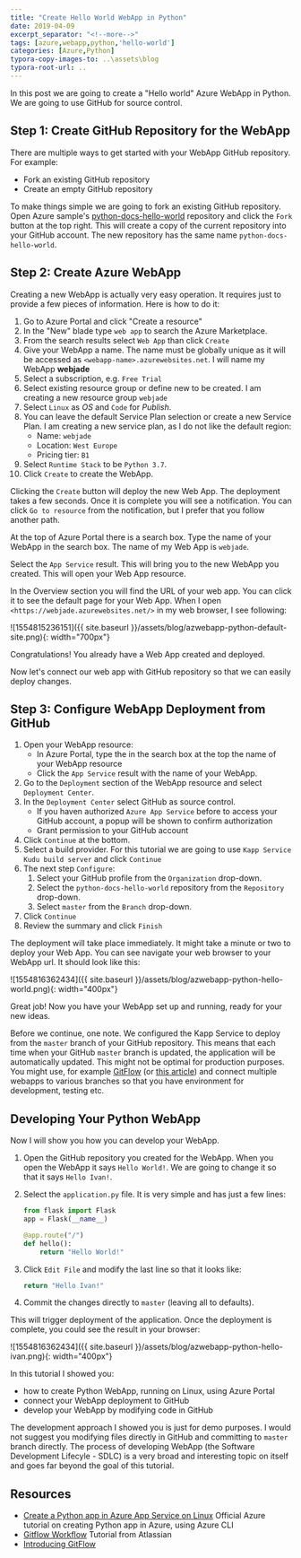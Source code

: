 ```yaml
---
title: "Create Hello World WebApp in Python"
date: 2019-04-09
excerpt_separator: "<!--more-->"
tags: [azure,webapp,python,'hello-world']
categories: [Azure,Python]
typora-copy-images-to: ..\assets\blog
typora-root-url: ..
---
```


In this post we are going to create a "Hello world" Azure WebApp in Python. We are going to use GitHub for source control.

<!--more-->

## Step 1: Create GitHub Repository for the WebApp

There are multiple ways to get started with your WebApp GitHub repository. For example:

* Fork an existing GitHub repository
* Create an empty GitHub repository

To  make things simple we are going to fork an existing GitHub repository. Open Azure sample's [python-docs-hello-world](https://github.com/Azure-Samples/python-docs-hello-world) repository and click the `Fork` button at the top right. This will create a copy of the current repository into your GitHub account. The new repository has the same name `python-docs-hello-world`.

## Step 2: Create Azure WebApp

Creating a new WebApp is actually very easy operation. It requires just to provide a few pieces of information. Here is how to do it: 

1. Go to Azure Portal and click "Create a resource"
2. In the "New" blade type `web app` to search the Azure Marketplace.
3. From the search results select `Web App` than click `Create`
4. Give your WebApp a name. The name must be globally unique as it will be accessed as `<webapp-name>.azurewebsites.net`. I will name my WebApp **webjade**
5. Select a subscription, e.g. `Free Trial`
6. Select existing resource group or define new to be created. I am creating a new resource group `webjade`
7. Select `Linux` as *OS* and `Code` for *Publish*.
8. You can leave the default Service Plan selection or create a new Service Plan. I am creating a new service plan, as I do not like the default region:
   * Name: `webjade`
   * Location: `West Europe`
   * Pricing tier: `B1`
9. Select `Runtime Stack` to be `Python 3.7`.
10. Click `Create` to create the WebApp.

Clicking the `Create` button will deploy the new Web App. The deployment takes a few seconds. Once it is complete you will see a notification. You can click `Go to resource`  from the notification, but I prefer that you follow another path.

At the top of Azure Portal there is a search box. Type the name of your WebApp in the search box. The name of my Web App is `webjade`. 

Select the `App Service` result. This will bring you to the new WebApp you created. This will open your Web App resource.

In the Overview section you will find the URL of your web app. You can click it to see the default page for your Web App. When I open `<https://webjade.azurewebsites.net/>` in my web browser, I see following:

![1554815236151]({{ site.baseurl }}/assets/blog/azwebapp-python-default-site.png){: width="700px"}

Congratulations! You already have a Web App created and deployed. 

Now let's connect our web app with GitHub repository so that we can easily deploy changes.

## Step 3: Configure WebApp Deployment from GitHub

1. Open your WebApp resource:
   * In Azure Portal, type the in the search box at the top the name of your WebApp resource
   * Click the `App Service`  result with the name of your WebApp.
2. Go to the `Deployment` section of the WebApp resource and select `Deployment Center`.
3. In the `Deployment Center` select GitHub as source control.
   * If you haven authorized `Azure App Service` before to access your GitHub account, a popup will be shown to confirm authorization
   * Grant permission to your GitHub account
4. Click `Continue` at the bottom.
5. Select a build provider. For this tutorial we are going to use `Kapp Service Kudu build server` and click `Continue`
6. The next step `Configure`:
   1. Select your GitHub profile from the `Organization` drop-down.
   2. Select the `python-docs-hello-world` repository from the `Repository` drop-down.
   3. Select `master` from the `Branch` drop-down.
7. Click `Continue`
8. Review the summary and click `Finish`

The deployment will take place immediately. It might take a minute or two to deploy your Web App. You can see navigate your web browser to your WebApp url. It should look like this:

![1554816362434]({{ site.baseurl }}/assets/blog/azwebapp-python-hello-world.png){: width="400px"}

Great job! Now you have your WebApp set up and running, ready for your new ideas.

Before we continue, one note. We configured the Kapp Service to deploy from the `master` branch of your GitHub repository. This means that each time when your GitHub `master` branch is updated, the application will be automatically updated. This might not be optimal for production purposes. You might use, for example [GitFlow](https://www.atlassian.com/git/tutorials/comparing-workflows/gitflow-workflow) (or [this article](https://datasift.github.io/gitflow/IntroducingGitFlow.html)) and connect multiple webapps to various branches so that you have environment for development, testing etc.

## Developing Your Python WebApp

Now I will show you how you can develop your WebApp.

1. Open the GitHub repository you created for the WebApp. When you open the WebApp it says `Hello World!`. We are going to change it so that it says `Hello Ivan!`.

2. Select the `application.py` file. It is very simple and has just a few lines:

   ```python
   from flask import Flask
   app = Flask(__name__)
   
   @app.route("/")
   def hello():
       return "Hello World!"
   ```

3. Click `Edit File` and modify the last line so that it looks like:

   ```python
   return "Hello Ivan!"
   ```

4. Commit the changes directly to `master` (leaving all to defaults).

This will trigger deployment of the application. Once the deployment is complete, you could see the result in your browser:

![1554816362434]({{ site.baseurl }}/assets/blog/azwebapp-python-hello-ivan.png){: width="400px"}

In this tutorial I showed you:

* how to create Python WebApp, running on Linux, using Azure Portal
* connect your WebApp deployment to GitHub
* develop your WebApp by modifying code in GitHub

The development approach I showed you is just for demo purposes. I would not suggest you modifying files directly in GitHub and committing to `master` branch directly. The process of developing WebApp (the Software Development Lifecyle - SDLC) is a very broad and interesting topic on itself and goes far beyond the goal of this tutorial.

## Resources

* [Create a Python app in Azure App Service on Linux](https://docs.microsoft.com/en-us/azure/app-service/containers/quickstart-python)
  Official Azure tutorial on creating Python app in Azure, using Azure CLI
* [Gitflow Workflow](https://www.atlassian.com/git/tutorials/comparing-workflows/gitflow-workflow) Tutorial from Atlassian
* [Introducing GitFlow](https://datasift.github.io/gitflow/IntroducingGitFlow.html)

